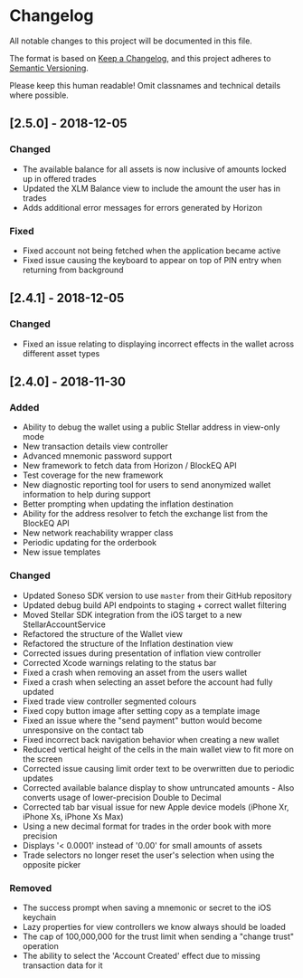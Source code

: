 # Changelog
All notable changes to this project will be documented in this file.

The format is based on [Keep a Changelog](https://keepachangelog.com/en/1.0.0/),
and this project adheres to [Semantic Versioning](https://semver.org/spec/v2.0.0.html).

Please keep this human readable! Omit classnames and technical details where possible.

## [2.5.0] - 2018-12-05
### Changed
- The available balance for all assets is now inclusive of amounts locked up in offered trades
- Updated the XLM Balance view to include the amount the user has in trades
- Adds additional error messages for errors generated by Horizon

### Fixed
- Fixed account not being fetched when the application became active
- Fixed issue causing the keyboard to appear on top of PIN entry when returning from background

## [2.4.1] - 2018-12-05
### Changed
- Fixed an issue relating to displaying incorrect effects in the wallet across different asset types

## [2.4.0] - 2018-11-30
### Added
- Ability to debug the wallet using a public Stellar address in view-only mode
- New transaction details view controller
- Advanced mnemonic password support
- New framework to fetch data from Horizon / BlockEQ API
- Test coverage for the new framework
- New diagnostic reporting tool for users to send anonymized wallet information to help during support
- Better prompting when updating the inflation destination
- Ability for the address resolver to fetch the exchange list from the BlockEQ API
- New network reachability wrapper class
- Periodic updating for the orderbook
- New issue templates

### Changed
- Updated Soneso SDK version to use `master` from their GitHub repository
- Updated debug build API endpoints to staging + correct wallet filtering
- Moved Stellar SDK integration from the iOS target to a new StellarAccountService
- Refactored the structure of the Wallet view
- Refactored the structure of the Inflation destination view
- Corrected issues during presentation of inflation view controller 
- Corrected Xcode warnings relating to the status bar
- Fixed a crash when removing an asset from the users wallet
- Fixed a crash when selecting an asset before the account had fully updated
- Fixed trade view controller segmented colours
- Fixed copy button image after setting copy as a template image 
- Fixed an issue where the "send payment" button would become unresponsive on the contact tab
- Fixed incorrect back navigation behavior when creating a new wallet
- Reduced vertical height of the cells in the main wallet view to fit more on the screen
- Corrected issue causing limit order text to be overwritten due to periodic updates
- Corrected available balance display to show untruncated amounts - Also converts usage of lower-precision Double to Decimal 
- Corrected tab bar visual issue for new Apple device models (iPhone Xr, iPhone Xs, iPhone Xs Max)
- Using a new decimal format for trades in the order book with more precision
- Displays '< 0.0001' instead of '0.00' for small amounts of assets 
- Trade selectors no longer reset the user's selection when using the opposite picker

### Removed
- The success prompt when saving a mnemonic or secret to the iOS keychain 
- Lazy properties for view controllers we know always should be loaded 
- The cap of 100,000,000 for the trust limit when sending a "change trust" operation
- The ability to select the 'Account Created' effect due to missing transaction data for it
